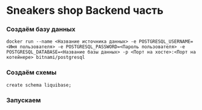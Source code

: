# Sneakers shop Backend часть

### Создаём базу данных

    docker run --name <Название источника данных> -e POSTGRESQL_USERNAME=<Имя пользователя> -e POSTGRESQL_PASSWORD=<Пароль пользователя> -e POSTGRESQL_DATABASE=<Название базы данных> -p <Порт на хосте>:<Порт на котейнере> bitnami/postgresql

### Создаём схемы

    create schema liquibase;

### Запускаем